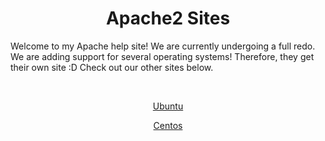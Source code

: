 <link rel="stylesheet" href="https://apache.mrmagicpie.xyz/custom-assets/style.css">
<h1 align="center">Apache2 Sites</h1>

Welcome to my Apache help site! We are currently undergoing a full redo. We are adding support for several operating systems! Therefore, they get their own site :D Check out our other sites below.

<br>

<p align="center"><a href="https://ubuntu-apache.mrmagicpie.xyz" class="button">Ubuntu</a></p>
<p align="center"><a href="https://centos-apache.mrmagicpie.xyz" class="button">Centos</a></p>
